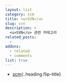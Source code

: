 ```yaml
---
layout: list
category: scm
title: <u>SVN</u>
slug: svn
description: >
  <u>SVN</u> 관련 카테고리
related_posts:
  -
addons:
  - related
  - comments
list: true
---
```


* [scm]{:.heading.flip-title}

[scm]: /scm/
